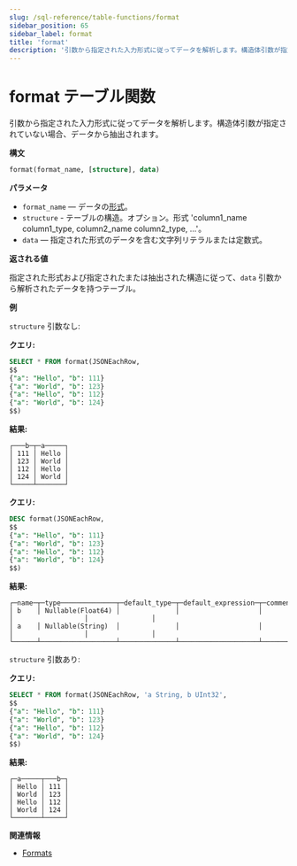 ```yaml
---
slug: /sql-reference/table-functions/format
sidebar_position: 65
sidebar_label: format
title: 'format'
description: '引数から指定された入力形式に従ってデータを解析します。構造体引数が指定されていない場合、データから抽出されます。'
---
```



# format テーブル関数

引数から指定された入力形式に従ってデータを解析します。構造体引数が指定されていない場合、データから抽出されます。

**構文**

``` sql
format(format_name, [structure], data)
```

**パラメータ**

- `format_name` — データの[形式](/sql-reference/formats)。
- `structure` - テーブルの構造。オプション。形式 'column1_name column1_type, column2_name column2_type, ...'。
- `data` — 指定された形式のデータを含む文字列リテラルまたは定数式。

**返される値**

指定された形式および指定されたまたは抽出された構造に従って、`data` 引数から解析されたデータを持つテーブル。

**例**

`structure` 引数なし:

**クエリ:**
``` sql
SELECT * FROM format(JSONEachRow,
$$
{"a": "Hello", "b": 111}
{"a": "World", "b": 123}
{"a": "Hello", "b": 112}
{"a": "World", "b": 124}
$$)
```

**結果:**

```response
┌───b─┬─a─────┐
│ 111 │ Hello │
│ 123 │ World │
│ 112 │ Hello │
│ 124 │ World │
└─────┴───────┘
```

**クエリ:**
```sql
DESC format(JSONEachRow,
$$
{"a": "Hello", "b": 111}
{"a": "World", "b": 123}
{"a": "Hello", "b": 112}
{"a": "World", "b": 124}
$$)
```

**結果:**

```response
┌─name─┬─type──────────────┬─default_type─┬─default_expression─┬─comment─┬─codec_expression─┬─ttl_expression─┐
│ b    │ Nullable(Float64) │              │                    │         │                  │                │
│ a    │ Nullable(String)  │              │                    │         │                  │                │
└──────┴───────────────────┴──────────────┴────────────────────┴─────────┴──────────────────┴────────────────┘
```

`structure` 引数あり:

**クエリ:**
```sql
SELECT * FROM format(JSONEachRow, 'a String, b UInt32',
$$
{"a": "Hello", "b": 111}
{"a": "World", "b": 123}
{"a": "Hello", "b": 112}
{"a": "World", "b": 124}
$$)
```

**結果:**
```response
┌─a─────┬───b─┐
│ Hello │ 111 │
│ World │ 123 │
│ Hello │ 112 │
│ World │ 124 │
└───────┴─────┘
```

**関連情報**

- [Formats](../../interfaces/formats.md)
